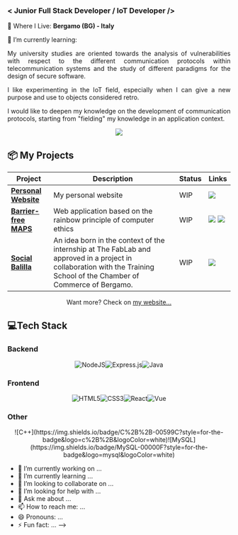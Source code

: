 ### < Junior Full Stack Developer / IoT Developer />
📍 Where I Live: **Bergamo (BG) - Italy**

🌱 I’m currently learning:

<div align="justify">

My university studies are oriented towards the analysis of vulnerabilities with respect to the different communication protocols within telecommunication systems and the study of different paradigms for the design of secure software.

I like experimenting in the IoT field, especially when I can give a new purpose and use to objects considered retro.

I would like to deepen my knowledge on the development of communication protocols, starting from "fielding" my knowledge in an application context.

</div>
  
<div align="center">
  
[![](https://img.shields.io/badge/-Linkedin-informational?style=for-the-badge&logo=linkedin&logoColor=white&color=2867B2)](https://www.linkedin.com/in/damiano-maria-recupero-26b336172/)

</div>

## 📦 My Projects
| Project | Description  | Status | Links  | 
|--------------|---|---|---|
| [**Personal Website**](http://damianomariarecupero.hostinggratis.it/) |  My personal website |  WIP | [![](https://img.shields.io/badge/-🌎-informational?style=flat&logoColor=black&color=white)](http://damianomariarecupero.hostinggratis.it/) |
| [**Barrier-free MAPS**](https://github.com/damianomariarecupero/barrier_free_maps)             |  Web application based on the rainbow principle of computer ethics  |  WIP |[![](https://img.shields.io/badge/-🌎-informational?style=flat&logoColor=black&color=white)](https://barrier-free-maps.firebaseapp.com/) [![](https://img.shields.io/badge/--informational?style=flat&logo=github&logoColor=black&color=white)](https://github.com/damianomariarecupero/barrier_free_maps)|
| [**Social Balilla**](http://damianomariarecupero.hostinggratis.it/SocialBalilla.pdf)             | An idea born in the context of the internship at The FabLab and approved in a project in collaboration with the Training School of the Chamber of Commerce of Bergamo.  |  WIP |[![](https://img.shields.io/badge/-🌎-informational?style=flat&logoColor=black&color=white)](http://damianomariarecupero.hostinggratis.it/SocialBalilla.pdf)    |



<div align="center">

Want more? Check on [my website...](http://damianomariarecupero.hostinggratis.it/)

</div>

## 💻Tech Stack
### Backend

<div align="center">

![NodeJS](https://img.shields.io/badge/node.js-6DA55F?style=for-the-badge&logo=node.js&logoColor=white)![Express.js](https://img.shields.io/badge/express.js-%23404d59.svg?style=for-the-badge&logo=express&logoColor=%2361DAFB)![Java](https://img.shields.io/badge/java-%23ED8B00.svg?style=for-the-badge&logo=java&logoColor=white)

</div>

### Frontend

<div align="center">

![HTML5](https://img.shields.io/badge/html5-%23E34F26.svg?style=for-the-badge&logo=html5&logoColor=white)![CSS3](https://img.shields.io/badge/css3-%231572B6.svg?style=for-the-badge&logo=css3&logoColor=white)![React](https://img.shields.io/badge/react-%2320232a.svg?style=for-the-badge&logo=react&logoColor=%2361DAFB)![Vue](https://img.shields.io/badge/Vue.js-35495E?style=for-the-badge&logo=vuedotjs&logoColor=4FC08D)

</div>

### Other
<div align="center">
![C++](https://img.shields.io/badge/C%2B%2B-00599C?style=for-the-badge&logo=c%2B%2B&logoColor=white)![MySQL](https://img.shields.io/badge/MySQL-00000F?style=for-the-badge&logo=mysql&logoColor=white)

</div>

- 🔭 I’m currently working on ...
- 🌱 I’m currently learning ...
- 👯 I’m looking to collaborate on ...
- 🤔 I’m looking for help with ...
- 💬 Ask me about ...
- 📫 How to reach me: ...
- 😄 Pronouns: ...
- ⚡ Fun fact: ...
-->
